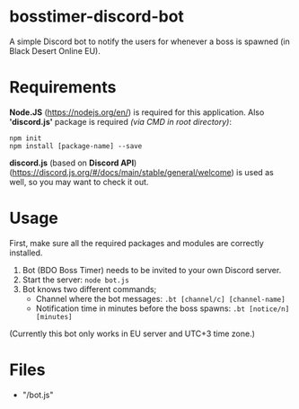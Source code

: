 # bosstimer-discord-bot
A simple Discord bot to notify the users for whenever a boss is spawned (in Black Desert Online EU).

# Requirements
__Node.JS__ (https://nodejs.org/en/) is required for this application. Also __'discord.js'__ package is required _(via CMD in root directory)_:

```
npm init
npm install [package-name] --save
```

__discord.js__ (based on **Discord API**) (https://discord.js.org/#/docs/main/stable/general/welcome) is used as well, so you may want to check it out.

# Usage
First, make sure all the required packages and modules are correctly installed.

1. Bot (BDO Boss Timer) needs to be invited to your own Discord server.
2. Start the server: `node bot.js`
3. Bot knows two different commands;
    * Channel where the bot messages: `.bt [channel/c] [channel-name]`
    * Notification time in minutes before the boss spawns: `.bt [notice/n] [minutes]`

(Currently this bot only works in EU server and UTC+3 time zone.)

# Files
* "/bot.js"
